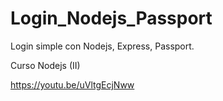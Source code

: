 # Login_Nodejs_Passport
Login simple con Nodejs, Express, Passport.

Curso Nodejs (II)

https://youtu.be/uVltgEcjNww
